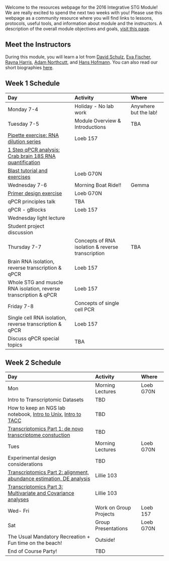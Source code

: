 Welcome to the resources webpage for the 2016 Integrative STG Module! We are really excited to spend the next two weeks with you! Please use this webpage as a community resource where you will find links to lessons, protocols, useful tools, and information about module and the instructors. A description of the overall module objectives and goals, [visit this page](../ModuleOverview.md). 

## Meet the Instructors
During this module, you will learn a lot from [David Schulz](https://schulz.biology.missouri.edu), [Eva Fischer](http://evakfischer.weebly.com), [Rayna Harris](http://raynamharris.github.io),
[Adam Northcutt](https://schulz.biology.missouri.edu), and [Hans Hofmann](http://cichlid.biosci.utexas.edu). You can also read our short biographies [here](https://github.com/raynamharris/IntegrativeSTGmodule2016/blob/master/Instructors.md).


## Week 1 Schedule

Day | Activity|Where
:---|:---|:---
Monday 7-4 | Holiday - No lab work | Anywhere but the lab!
Tuesday 7-5 | Module Overview & Introductions | TBA
 | [Pipette exercise: RNA dilution series](protocols/RNA_pipette_exercise.md) | Loeb 157
 | [1 Step qPCR analysis: Crab brain 18S RNA quantification](protocols/1stepRTPCR_18S.md)  
 | [Blast tutorial and exercises](protocols/blast.md)  | Loeb G70N
Wednesday 7-6 | Morning Boat Ride!!| Gemma
 | [Primer design exercise](http://www.ncbi.nlm.nih.gov/tools/primer-blast/) | Loeb G70N 
 | qPCR principles talk | TBA
 | qPCR - gBlocks | Loeb 157
 | Wednesday light lecture
 | Student project discussion
Thursday 7-7 | Concepts of RNA isolation & reverse transcription | TBA 
 | Brain RNA isolation, reverse transcription & qPCR | Loeb 157
 | Whole STG and muscle RNA isolation, reverse transcription & qPCR | Loeb 157
Friday 7-8 | Concepts of single cell PCR |
 | Single cell RNA isolation, reverse transcription & qPCR | Loeb 157
 | Discuss qPCR special topics | TBA
 
## Week 2 Schedule
Day | Activity|Where
:---|:---|:---
Mon | Morning Lectures | Loeb G70N
 | Intro to Transcriptomic Datasets | TBD
 | How to keep an NGS lab notebook, [Intro to Unix](https://github.com/raynamharris/Shell_Intro_for_Transcriptomics), [Intro to TACC](https://github.com/raynamharris/IntegrativeSTGmodule2016) | TBD
 | [Transcriptomics Part 1: de novo transcriptome constuction](https://github.com/raynamharris/FilesForBioinformaticsCourse) | TBD
Tues | Morning Lectures | Loeb G70N
 | Experimental design considerations | TBD
 | [Transcriptomics Part 2: alignment, abundance estimation, DE analysis](https://github.com/raynamharris/FilesForBioinformaticsCourse) | Lillie 103
 | [Transcriptomics Part 3: Multivariate and Covariance analyses](https://github.com/raynamharris/FilesForBioinformaticsCourse) | Lillie 103
Wed- Fri | Work on Group Projects | Loeb 157
Sat | Group Presentations |  Loeb G70N
 | The Usual Mandatory Recreation + Fun time on the beach! | Outside!
 | End of Course Party!| TBD
 